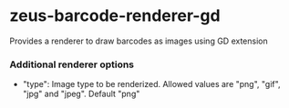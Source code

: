 # zeus-barcode-renderer-gd

Provides a renderer to draw barcodes as images using GD extension

### Additional renderer options
- "type": Image type to be renderized. Allowed values are "png", "gif", "jpg" and "jpeg". Default "png"
